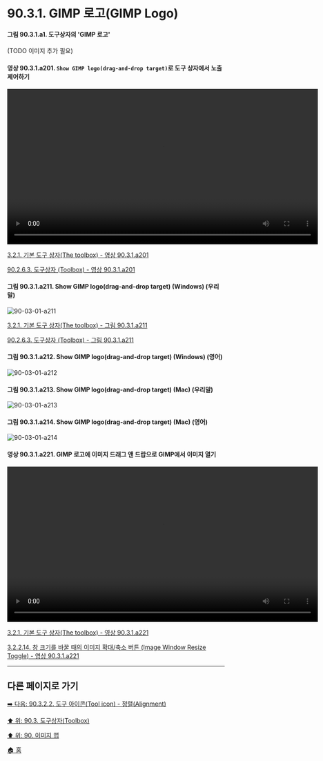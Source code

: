 # 90.3.1. GIMP 로고(GIMP Logo)

#### 그림 90.3.1.a1. 도구상자의 'GIMP 로고'
(TODO 이미지 추가 필요)

<a id="90-03-01-a201"></a>

#### 영상 90.3.1.a201. `Show GIMP logo(drag-and-drop target)`로 도구 상자에서 노출 제어하기
<video controls="controls" width="720" src="https://github.com/wonder13662/gimp/assets/15767104/9a8813c3-e223-422f-9436-a75ee551bbd3"></video>

[3.2.1. 기본 도구 상자(The toolbox) - 영상 90.3.1.a201](./03-02-01-the-toolbox.md#90-03-01-a201)

[90.2.6.3. 도구상자 (Toolbox) - 영상 90.3.1.a201](./90-02-06-03-toolbox.md#90-03-01-a201)

<a id="90-03-01-a211"></a>

#### 그림 90.3.1.a211. Show GIMP logo(drag-and-drop target) (Windows) (우리말)
![90-03-01-a211](https://github.com/wonder13662/gimp/assets/15767104/7e470c99-82ff-4e49-a85d-5e6b0fe7ba72)

[3.2.1. 기본 도구 상자(The toolbox) - 그림 90.3.1.a211](./03-02-01-the-toolbox.md#90-03-01-a211)

[90.2.6.3. 도구상자 (Toolbox) - 그림 90.3.1.a211](./90-02-06-03-toolbox.md#90-03-01-a211)

<a id="90-03-01-a212"></a>

#### 그림 90.3.1.a212. Show GIMP logo(drag-and-drop target) (Windows) (영어)
![90-03-01-a212](https://github.com/wonder13662/gimp/assets/15767104/8837f072-bd53-4324-9836-3519a514937b)

<a id="90-03-01-a213"></a>

#### 그림 90.3.1.a213. Show GIMP logo(drag-and-drop target) (Mac) (우리말)
![90-03-01-a213](https://github.com/wonder13662/gimp/assets/15767104/1aba52cb-0c64-4419-ac26-fb1c32019f8a)

<a id="90-03-01-a214"></a>

#### 그림 90.3.1.a214. Show GIMP logo(drag-and-drop target) (Mac) (영어)
![90-03-01-a214](https://github.com/wonder13662/gimp/assets/15767104/429c4829-e03d-4a53-9fea-815079141635)

<a id="90-03-01-a221"></a>

#### 영상 90.3.1.a221. GIMP 로고에 이미지 드래그 앤 드랍으로 GIMP에서 이미지 열기
<video controls="controls" width="720" src="https://github.com/wonder13662/gimp/assets/15767104/246a2a2d-0d6e-4177-944a-ec4718341c12"></video>

[3.2.1. 기본 도구 상자(The toolbox) - 영상 90.3.1.a221](./03-02-01-the-toolbox.md#90-03-01-a221)

[3.2.2.14. 창 크기를 바꿀 때의 이미지 확대/축소 버튼 (Image Window Resize Toggle) - 영상 90.3.1.a221](./03-02-02-14-image-window-resize-toggle.md#90-03-01-a221)

***

## 다른 페이지로 가기

[➡️ 다음: 90.3.2.2. 도구 아이콘(Tool icon) - 정렬(Alignment)](./90-03-02-02-alignment.md)

[⬆️ 위: 90.3. 도구상자(Toolbox)](./90-03-00-toolbox.md)

[⬆️ 위: 90. 이미지 맵](./90-00-image-map.md)

[🏠 홈](./00-home.md)
